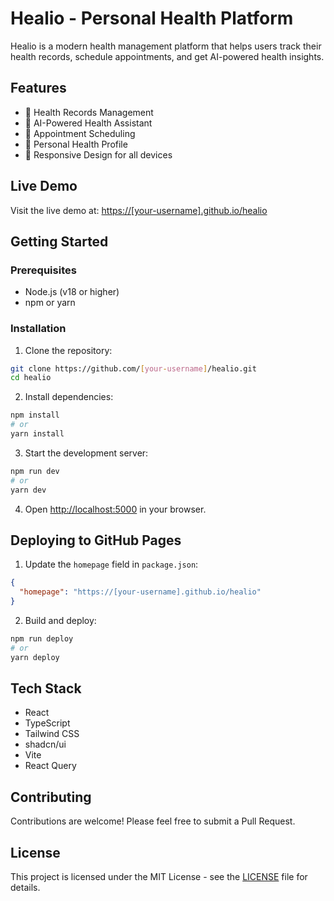 # Healio - Personal Health Platform

Healio is a modern health management platform that helps users track their health records, schedule appointments, and get AI-powered health insights.

## Features

- 🏥 Health Records Management
- 🤖 AI-Powered Health Assistant
- 📅 Appointment Scheduling
- 👤 Personal Health Profile
- 📱 Responsive Design for all devices

## Live Demo

Visit the live demo at: [https://[your-username].github.io/healio](https://[your-username].github.io/healio)

## Getting Started

### Prerequisites

- Node.js (v18 or higher)
- npm or yarn

### Installation

1. Clone the repository:
```bash
git clone https://github.com/[your-username]/healio.git
cd healio
```

2. Install dependencies:
```bash
npm install
# or
yarn install
```

3. Start the development server:
```bash
npm run dev
# or
yarn dev
```

4. Open [http://localhost:5000](http://localhost:5000) in your browser.

## Deploying to GitHub Pages

1. Update the `homepage` field in `package.json`:
```json
{
  "homepage": "https://[your-username].github.io/healio"
}
```

2. Build and deploy:
```bash
npm run deploy
# or
yarn deploy
```

## Tech Stack

- React
- TypeScript
- Tailwind CSS
- shadcn/ui
- Vite
- React Query

## Contributing

Contributions are welcome! Please feel free to submit a Pull Request.

## License

This project is licensed under the MIT License - see the [LICENSE](LICENSE) file for details.
